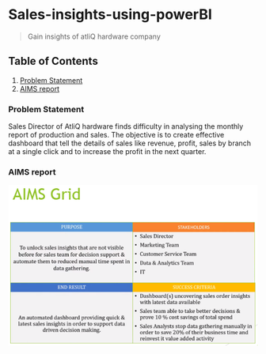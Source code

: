 # Sales-insights-using-powerBI
>Gain insights of atliQ hardware company

## Table of Contents
1. [Problem Statement](#Problem-Statement)
2. [AIMS report](#AIMS-report)

### Problem Statement
Sales Director of AtliQ hardware finds difficulty in analysing the monthly report of production and sales. The objective is to create effective dashboard that tell
the details of sales like revenue, profit, sales by branch at a single click and to increase the profit in the next quarter.

### AIMS report
<p align="center">
<img src="https://github.com/Ignatius306/Sales-insights-using-powerBI/blob/main/image/aims_grid.png">
</p>
